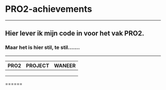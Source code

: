 # PRO2-achievements
-------------------------------------------------
## Hier lever ik mijn code in voor het vak PRO2.
### Maar het is hier stil, te stil.......
-------------------------------------------------
| PRO2          | PROJECT       | WANEER|
| ------------- |:-------------:| -----:|
|               |               |       |
|               |               |       |
|               |               |       |
======
